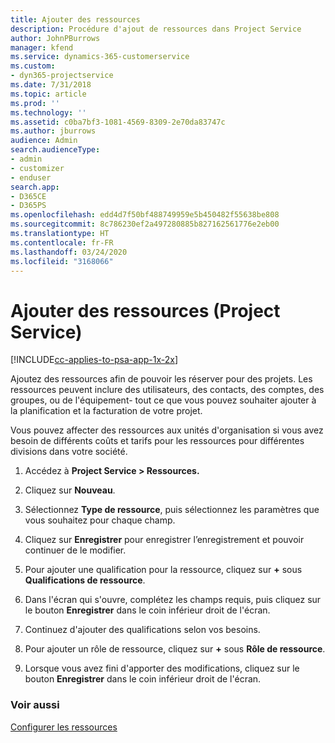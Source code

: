 ```yaml
---
title: Ajouter des ressources
description: Procédure d'ajout de ressources dans Project Service
author: JohnPBurrows
manager: kfend
ms.service: dynamics-365-customerservice
ms.custom:
- dyn365-projectservice
ms.date: 7/31/2018
ms.topic: article
ms.prod: ''
ms.technology: ''
ms.assetid: c0ba7bf3-1081-4569-8309-2e70da83747c
ms.author: jburrows
audience: Admin
search.audienceType:
- admin
- customizer
- enduser
search.app:
- D365CE
- D365PS
ms.openlocfilehash: edd4d7f50bf488749959e5b450482f55638be808
ms.sourcegitcommit: 8c786230ef2a497280885b827162561776e2eb00
ms.translationtype: HT
ms.contentlocale: fr-FR
ms.lasthandoff: 03/24/2020
ms.locfileid: "3168066"
---
```

# <a name="add-resources-project-service"></a>Ajouter des ressources (Project Service)

[!INCLUDE[cc-applies-to-psa-app-1x-2x](../includes/cc-applies-to-psa-app-1x-2x.md)]

Ajoutez des ressources afin de pouvoir les réserver pour des projets. Les ressources peuvent inclure des utilisateurs, des contacts, des comptes, des groupes, ou de l'équipement- tout ce que vous pouvez souhaiter ajouter à la planification et la facturation de votre projet.  
  
Vous pouvez affecter des ressources aux unités d'organisation si vous avez besoin de différents coûts et tarifs pour les ressources pour différentes divisions dans votre société.  
  
1.  Accédez à **Project Service > Ressources.**  
  
2.  Cliquez sur **Nouveau**.  
  
3.  Sélectionnez **Type de ressource**, puis sélectionnez les paramètres que vous souhaitez pour chaque champ.  
  
4.  Cliquez sur **Enregistrer** pour enregistrer l’enregistrement et pouvoir continuer de le modifier.  
  
5.  Pour ajouter une qualification pour la ressource, cliquez sur **+** sous **Qualifications de ressource**.  
  
6.  Dans l'écran qui s'ouvre, complétez les champs requis, puis cliquez sur le bouton **Enregistrer** dans le coin inférieur droit de l'écran.  
  
7.  Continuez d'ajouter des qualifications selon vos besoins.  
  
8.  Pour ajouter un rôle de ressource, cliquez sur **+** sous **Rôle de ressource**.  
  
9. Lorsque vous avez fini d'apporter des modifications, cliquez sur le bouton **Enregistrer** dans le coin inférieur droit de l'écran.  
  
### <a name="see-also"></a>Voir aussi  
 [Configurer les ressources](../project-service/set-up-resources.md)
